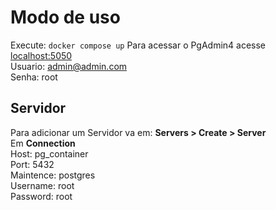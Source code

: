 # Modo de uso

Execute: `docker compose up`
Para acessar o PgAdmin4 acesse [localhost:5050](http://localhost:5050/)<br>
Usuario: admin@admin.com<br>
Senha: root<br>

## Servidor

Para adicionar um Servidor va em: <b>Servers > Create > Server </b><br>
Em <b>Connection</b><br>
Host: pg_container<br>
Port: 5432<br>
Maintence: postgres<br>
Username: root<br>
Password: root
